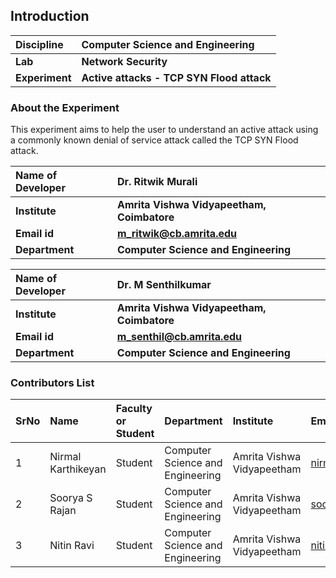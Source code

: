 ## Introduction


<b>Discipline | <b>Computer Science and Engineering
:--|:--|
<b> Lab | <b> Network Security
<b> Experiment|     <b> Active attacks - TCP SYN Flood attack

### About the Experiment 

This experiment aims to help the user to understand an active attack using a commonly known denial of service attack called the TCP SYN Flood attack.


<b>Name of Developer | <b> Dr. Ritwik Murali 
:--|:--|
<b> Institute | <b>  Amrita Vishwa Vidyapeetham, Coimbatore
<b> Email id|     <b>  m_ritwik@cb.amrita.edu
<b> Department |  <b> Computer Science and Engineering

<b>Name of Developer | <b> Dr. M Senthilkumar
:--|:--|
<b> Institute | <b>  Amrita Vishwa Vidyapeetham, Coimbatore
<b> Email id|     <b>  m_senthil@cb.amrita.edu
<b> Department |  <b> Computer Science and Engineering


### Contributors List

SrNo | Name | Faculty or Student | Department| Institute | Email id
:--|:--|:--|:--|:--|:--|
1 | Nirmal Karthikeyan | Student | Computer Science and Engineering | Amrita Vishwa Vidyapeetham | nirmalkarthikeyan1503@gmail.com
2 | Soorya S Rajan | Student | Computer Science and Engineering | Amrita Vishwa Vidyapeetham  | soorya.s27@gmail.com
3 | Nitin Ravi | Student | Computer Science and Engineering | Amrita Vishwa Vidyapeetham  | nitinravi18@gmail.com

